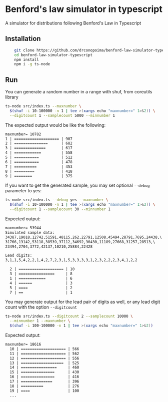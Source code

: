 # Benford's law simulator in typescript

A simulator for distributions following Benford's Law in Typescript

## Installation

```sh
    git clone https://github.com/drconopoima/benford-law-simulator-typescript.git
    cd benford-law-simulator-typescript
    npm install
    npm i -g ts-node
```

## Run

You can generate a random number in a range with shuf, from coreutils library

```sh
ts-node src/index.ts --maxnumber \
  $(shuf -i 10-100000 -n 1 | tee >(xargs echo "maxnumber=" 1>&2)) \
  --digitcount 1 --samplecount 5000 --minnumber 1
```

The expected output would be like the following:

```txt
maxnumber= 10782
1 | ==================== | 907
2 | ===============      | 682
3 | ==============       | 617
4 | ============         | 558
5 | ===========          | 512
6 | ===========          | 478
7 | ==========           | 453
8 | =========            | 418
9 | ========             | 375
```

If you want to get the generated sample, you may set optional `--debug` parameter to yes:

```sh
ts-node src/index.ts --debug yes --maxnumber \
  $(shuf -i 10-100000 -n 1 | tee >(xargs echo "maxnumber=" 1>&2)) \
  --digitcount 1 --samplecount 30 --minnumber 1
```

Expected output:

```txt
maxnumber= 53944
Simulated sample data:
34387,19018,12742,51591,48115,262,22791,12508,45494,28791,7695,24438,\
31766,13142,53118,38539,37112,34692,30430,11189,27668,31257,28513,\
23494,2704,3772,42137,10210,25884,22428

Lead digits:
3,1,1,5,4,2,2,1,4,2,7,2,3,1,5,3,3,3,3,1,2,3,2,2,2,3,4,1,2,2

  2 | ==================== | 10
  3 | ================     | 8
  1 | ============         | 6
  4 | ======               | 3
  5 | ====                 | 2
  7 | ==                   | 1
```

You may generate output for the lead pair of digits as well, or any lead digit count with the option `--digitcount`

```sh
ts-node src/index.ts --digitcount 2 --samplecount 10000 \
  --minnumber 1 --maxnumber \
  $(shuf -i 100-100000 -n 1 | tee >(xargs echo "maxnumber=" 1>&2))
```

Expected output:

```txt
maxnumber= 18616
  10 | ==================== | 566
  11 | ==================== | 562
  12 | ==================== | 556
  13 | ===================  | 525
  14 | ================     | 460
  15 | ===============      | 430
  16 | ===============      | 416
  17 | ==============       | 396
  18 | ==========           | 276
  19 | ====                 | 100
  ...
```
